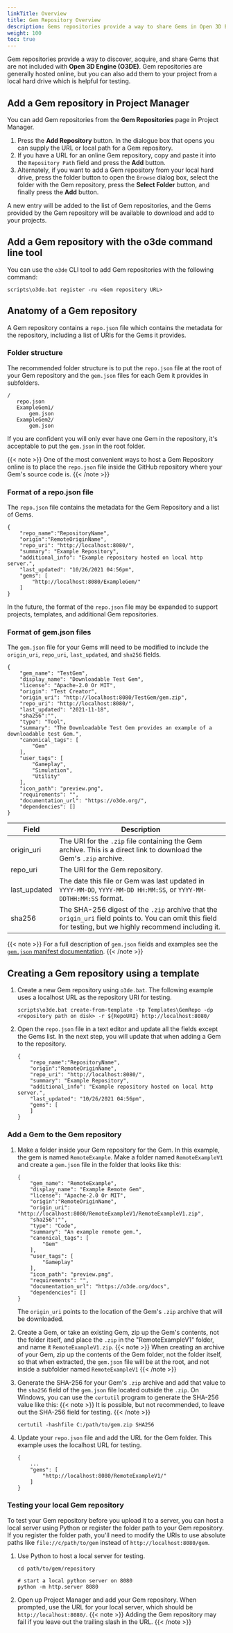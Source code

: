 ```yaml
---
linkTitle: Overview
title: Gem Repository Overview
description: Gems repositories provide a way to share Gems in Open 3D Engine (O3DE).
weight: 100
toc: true
---
```



Gem repositories provide a way to discover, acquire, and share Gems that are not included with **Open 3D Engine (O3DE)**.  Gem repositories are generally hosted online, but you can also add them to your project from a local hard drive which is helpful for testing.


## Add a Gem repository in Project Manager

You can add Gem repositories from the **Gem Repositories** page in Project Manager.
1. Press the **Add Repository** button. In the dialogue box that opens you can supply the URL or local path for a Gem repository. 
1. If you have a URL for an online Gem repository, copy and paste it into the `Repository Path` field and press the **Add** button.
1. Alternately, if you want to add a Gem repository from your local hard drive, press the folder button to open the `Browse` dialog box, select the folder with the Gem repository, press the **Select Folder** button, and finally press the **Add** button.

A new entry will be added to the list of Gem repositories, and the Gems provided by the Gem repository will be available to download and add to your projects.

## Add a Gem repository with the o3de command line tool

You can use the `o3de` CLI tool to add Gem repositories with the following command:
```
scripts\o3de.bat register -ru <Gem repository URL>
```

## Anatomy of a Gem repository  

A Gem repository contains a `repo.json` file which contains the metadata for the repository, including a list of URIs for the Gems it provides.

### Folder structure

The recommended folder structure is to put the `repo.json` file at the root of your Gem repository and the `gem.json` files for each Gem it provides in subfolders.  
```
/
   repo.json
   ExampleGem1/
       gem.json
   ExampleGem2/
       gem.json
```

If you are confident you will only ever have one Gem in the repository, it's acceptable to put the `gem.json` in the root folder.

{{< note >}}
One of the most convenient ways to host a Gem Repository online is to place the `repo.json` file inside the GitHub repository where your Gem's source code is.
{{< /note >}}

### Format of a repo.json file
The `repo.json` file contains the metadata for the Gem Repository and a list of Gems.

```
{
    "repo_name":"RepositoryName",
    "origin":"RemoteOriginName",
    "repo_uri": "http://localhost:8080/",
    "summary": "Example Repository",
    "additional_info": "Example repository hosted on local http server.",
    "last_updated": "10/26/2021 04:56pm",
    "gems": [
        "http://localhost:8080/ExampleGem/"
    ]
}
```

In the future, the format of the `repo.json` file may be expanded to support projects, templates, and additional Gem repositories.

### Format of gem.json files 

The `gem.json` file for your Gems will need to be modified to include the `origin_uri`, `repo_uri`, `last_updated`, and `sha256` fields.
```
{
    "gem_name": "TestGem",
    "display_name": "Downloadable Test Gem",
    "license": "Apache-2.0 Or MIT",
    "origin": "Test Creator",
    "origin_uri": "http://localhost:8080/TestGem/gem.zip",
    "repo_uri": "http://localhost:8080/", 
    "last_updated": "2021-11-18",
    "sha256":"",
    "type": "Tool",
    "summary": "The Downloadable Test Gem provides an example of a downloadable test Gem.",
    "canonical_tags": [
        "Gem"
    ],
    "user_tags": [
        "Gameplay",
        "Simulation",
        "Utility"
    ],
    "icon_path": "preview.png",
    "requirements": "",
    "documentation_url": "https://o3de.org/",
    "dependencies": []
}
```
| Field | Description |
| --- | --- |
| origin_uri | The URI for the `.zip` file containing the Gem archive.  This is a direct link to download the Gem's `.zip` archive. |
| repo_uri | The URI for the Gem repository. |
| last_updated | The date this file or Gem was last updated in `YYYY-MM-DD`, `YYYY-MM-DD HH:MM:SS`, or `YYYY-MM-DDTHH:MM:SS` format. |
| sha256 | The SHA-256 digest of the `.zip` archive that the `origin_uri` field points to.  You can omit this field for testing, but we highly recommend including it. |

{{< note >}}
For a full description of `gem.json` fields and examples see the [`gem.json` manifest documentation](/docs/user-guide/programming/gems/manifest/).
{{< /note >}}
## Creating a Gem repository using a template 

1. Create a new Gem repository using `o3de.bat`.  The following example uses a localhost URL as the repository URI for testing.

    ```
    scripts\o3de.bat create-from-template -tp Templates\GemRepo -dp <repository path on disk> -r ${RepoURI} http://localhost:8080/
    ```

1. Open the `repo.json` file in a text editor and update all the fields except the Gems list.  In the next step, you will update that when adding a Gem to the repository.
    ```
    {
        "repo_name":"RepositoryName",
        "origin":"RemoteOriginName",
        "repo_uri": "http://localhost:8080/",
        "summary": "Example Repository",
        "additional_info": "Example repository hosted on local http server.",
        "last_updated": "10/26/2021 04:56pm",
        "gems": [
        ]
    }
    ```

### Add a Gem to the Gem repository
1.  Make a folder inside your Gem repository for the Gem.  In this example, the gem is named `RemoteExample`. Make a folder named `RemoteExampleV1` and create a `gem.json` file in the folder that looks like this:
    ```
    {
        "gem_name": "RemoteExample",
        "display_name": "Example Remote Gem",
        "license": "Apache-2.0 Or MIT",
        "origin":"RemoteOriginName",
        "origin_uri": "http://localhost:8080/RemoteExampleV1/RemoteExampleV1.zip",
        "sha256":"",
        "type": "Code",
        "summary": "An example remote gem.",
        "canonical_tags": [
            "Gem"
        ],
        "user_tags": [
            "Gameplay"
        ],
        "icon_path": "preview.png",
        "requirements": "",
        "documentation_url": "https://o3de.org/docs",
        "dependencies": []
    }
    ```

    The `origin_uri` points to the location of the Gem's `.zip` archive that will be downloaded.

1. Create a Gem, or take an existing Gem, zip up the Gem's contents, not the folder itself, and place the `.zip` in the "RemoteExampleV1" folder, and name it `RemoteExampleV1.zip`.
{{< note >}}
When creating an archive of your Gem, zip up the contents of the Gem folder, not the folder itself, so that when extracted, the `gem.json` file will be at the root, and not inside a subfolder named `RemoteExampleV1` 
{{< /note >}}
1. Generate the SHA-256 for your Gem's `.zip` archive and add that value to the `sha256` field of the `gem.json` file located outside the `.zip`.  On Windows, you can use the `certutil` program to generate the SHA-256 value like this:
{{< note >}}
It is possible, but not recommended, to leave out the SHA-256 field for testing.
{{< /note >}}
    ```
    certutil -hashfile C:/path/to/gem.zip SHA256
    ```
1. Update your `repo.json` file and add the URL for the Gem folder.  This example uses the localhost URL for testing.
    ```
    {
        ...
        "gems": [
            "http://localhost:8080/RemoteExampleV1/"
        ]
    }
    ```


### Testing your local Gem repository

To test your Gem repository before you upload it to a server, you can host a local server using Python or register the folder path to your Gem repository. If you register the folder path, you'll need to modify the URIs to use absolute paths like `file://c/path/to/gem` instead of `http://localhost:8080/gem`.

1. Use Python to host a local server for testing.
    ```
    cd path/to/gem/repository 
    
    # start a local python server on 8080
    python -m http.server 8080
    ```
1. Open up Project Manager and add your Gem repository.  When prompted, use the URL for your local server, which should be `http://localhost:8080/`.
{{< note >}}
Adding the Gem repository may fail if you leave out the trailing slash in the URL.
{{< /note >}}
